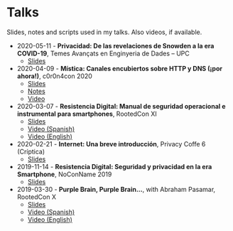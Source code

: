 # Talks

Slides, notes and scripts used in my talks. Also videos, if available.

- 2020-05-11 - **Privacidad: De las revelaciones de Snowden a la era COVID-19**, Temes Avançats en Enginyeria de Dades – UPC
  - [Slides](https://github.com/cfsgranda/talks/blob/master/2020-05-11-de-snowden-a-covid-19/privacidad-snowden-covid.pdf)
- 2020-04-09 - **Mística: Canales encubiertos sobre HTTP y DNS (¡por ahora!)**, c0r0n4con 2020
  - [Slides](https://github.com/cfsgranda/talks/blob/master/2020-04-09-Mistica-canales-encubiertos-c0r0n4con/mistica-c0r0n4con2020.pdf)
  - [Notes](https://github.com/cfsgranda/talks/blob/master/2020-04-09-Mistica-canales-encubiertos-c0r0n4con/chuleta.md)
  - [Video](https://www.youtube.com/watch?v=xMNAhPkyRmc)
- 2020-03-07 - **Resistencia Digital: Manual de seguridad operacional e instrumental para smartphones**, RootedCon XI
  - [Slides](https://github.com/cfsgranda/talks/blob/master/2020-03-07-presentacion-resistencia-digital-rootedcon/rootedcon2020_presentacion_rd.pdf)
  - [Video (Spanish)](https://www.youtube.com/watch?v=oxeE5FXkXKg)
  - [Video (English)](https://www.youtube.com/watch?v=oN5Kw6v6m_M)
- 2020-02-21 - **Internet: Una breve introducción**, Privacy Coffe 6 (Críptica)
  - [Slides](https://github.com/cfsgranda/talks/blob/master/2020-02-21-internet-breve-introduccion-privacycoffee6/pc_6_internet_intro_def.pdf)
- 2019-11-14 - **Resistencia Digital: Seguridad y privacidad en la era Smartphone**, NoConName 2019
  - [Slides](https://github.com/cfsgranda/talks/blob/master/2019-11-14-resistencia-digital-privacidad-smartphone/resistencia_digital_ncn.pdf)
- 2019-03-30 - **Purple Brain, Purple Brain...**, with Abraham Pasamar, RootedCon X
  - [Slides](https://es.slideshare.net/rootedcon/abraham-pasamar-carlos-fernndez-purple-brain-purple-brain-rooted2019)
  - [Video (Spanish)](https://www.youtube.com/watch?v=FomsPGy_uoA)
  - [Video (English)](https://www.youtube.com/watch?v=sqi_X6WnVEM)
